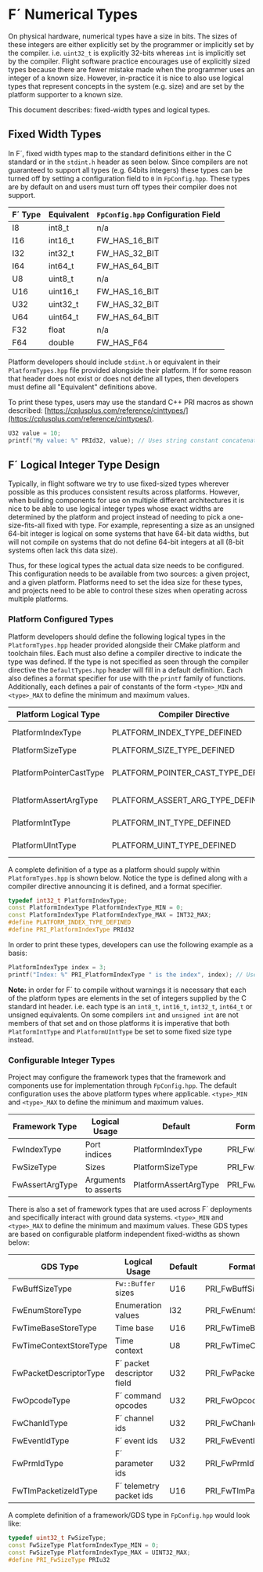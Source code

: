 # F´ Numerical Types

On physical hardware, numerical types have a size in bits. The sizes of these integers are either explicitly set by the
programmer or implicitly set by the compiler. i.e. `uint32_t` is explicitly 32-bits whereas `int` is implicitly set by
the compiler. Flight software practice encourages use of explicitly sized types because there are fewer mistake made when the
programmer uses an integer of a known size. However, in-practice it is nice to also use logical types that represent
concepts in the system (e.g. size) and are set by the platform supporter to a known size.

This document describes: fixed-width types and logical types.

## Fixed Width Types

In F´, fixed width types map to the standard definitions either in the C standard or in the `stdint.h` header as seen
below. Since compilers are not guaranteed to support all types (e.g. 64bits integers) these types can be turned off
by setting a configuration field to `0` in `FpConfig.hpp`.  These types are by default on and users must turn off types
their compiler does not support.


| F´ Type | Equivalent   | `FpConfig.hpp` Configuration Field |
|---------|--------------|------------------------------------|
| I8      | int8_t       | n/a                                |
| I16     | int16_t      | FW_HAS_16_BIT                      |
| I32     | int32_t      | FW_HAS_32_BIT                      |
| I64     | int64_t      | FW_HAS_64_BIT                      |
| U8      | uint8_t      | n/a                                |
| U16     | uint16_t     | FW_HAS_16_BIT                      |
| U32     | uint32_t     | FW_HAS_32_BIT                      |
| U64     | uint64_t     | FW_HAS_64_BIT                      |
| F32     | float        | n/a                                |
| F64     | double       | FW_HAS_F64                         |

Platform developers should include `stdint.h` or equivalent in their `PlatformTypes.hpp` file provided alongside their
platform. If for some reason that header does not exist or does not define all types, then developers must define all
"Equivalent" definitions above.

To print these types, users may use the standard C++ PRI macros as shown described:
[https://cplusplus.com/reference/cinttypes/](https://cplusplus.com/reference/cinttypes/).

```c++
U32 value = 10;
printf("My value: %" PRId32, value); // Uses string constant concatenation
```

## F´ Logical Integer Type Design


Typically, in flight software we try to use fixed-sized types wherever possible as this produces consistent results
across platforms. However, when building components for use on multiple different architectures it is nice to be able
to use logical integer types whose exact widths are determined by the platform and project instead of needing
to pick  a one-size-fits-all fixed with type. For example, representing a size as an unsigned 64-bit integer is logical
on some systems that have 64-bit data widths, but will not compile on systems that do not define 64-bit integers at all
(8-bit systems often lack this data size).

Thus, for these logical types the actual data size needs to be configured. This configuration needs to be available
from two sources: a given project, and a given platform. Platforms need to set the idea size for these types, and
projects need to be able to control these sizes when operating across multiple platforms.

### Platform Configured Types

Platform developers should define the following logical types in the `PlatformTypes.hpp` header provided alongside
their CMake platform and toolchain files. Each must also define a compiler directive to indicate the type was defined.
If the type is not specified as seen through the compiler directive the `DefaultTypes.hpp` header will fill in a default
definition. Each also defines a format specifier for use with the `printf` family of functions. Additionally, each
defines a pair of constants of the form `<type>_MIN` and `<type>_MAX` to define the minimum and maximum values.

| Platform Logical Type   | Compiler Directive                 | Default          | Format Specifier            | Notes                       | 
|-------------------------|------------------------------------|------------------|-----------------------------|-----------------------------|
| PlatformIndexType       | PLATFORM_INDEX_TYPE_DEFINED        | PlatformIntType  | PRI_PlatformIndexType       | Ports indices               | 
| PlatformSizeType        | PLATFORM_SIZE_TYPE_DEFINED         | PlatformUIntType | PRI_PlatformSizeType        | Sizes                       |
| PlatformPointerCastType | PLATFORM_POINTER_CAST_TYPE_DEFINED | uint64_t         | PRI_PlatformPointerCastType | Pointers stored as integers |
| PlatformAssertArgType   | PLATFORM_ASSERT_ARG_TYPE_DEFINED   | PlatformIntType  | PRI_PlatformAssertArgType   | Argument to FW_ASSERT       |
| PlatformIntType         | PLATFORM_INT_TYPE_DEFINED          | int              | PRI_PlatformIntType         | Deprecated (see note)       |
| PlatformUIntType        | PLATFORM_UINT_TYPE_DEFINED         | unsigned int     | PRI_PlatformUIntType        | Deprecated (see note)       |

A complete definition of a type as a platform should supply within `PlatformTypes.hpp` is shown below. Notice the type
is defined along with a compiler directive announcing it is defined, and a format specifier.

```c++
typedef int32_t PlatformIndexType;
const PlatformIndexType PlatformIndexType_MIN = 0;
const PlatformIndexType PlatformIndexType_MAX = INT32_MAX;
#define PLATFORM_INDEX_TYPE_DEFINED
#define PRI_PlatformIndexType PRId32
```

In order to print these types, developers can use the following example as a basis:

```c++
PlatformIndexType index = 3;
printf("Index: %" PRI_PlatformIndexType " is the index", index); // Uses string constant concatenation
```

**Note:** in order for F´ to compile without warnings it is necessary that each of the platform types are elements in
the set of integers supplied by the C standard int header. i.e. each type is an `int8_t`, `int16_t`, `int32_t`,
`int64_t` or unsigned equivalents. On some compilers `int` and `unsigned int` are not members of that set and on those
platforms it is imperative that both `PlatformIntType` and `PlatformUIntType` be set to some fixed size type instead.

### Configurable Integer Types

Project may configure the framework types that the framework and components use for implementation through
`FpConfig.hpp`. The default configuration uses the above platform types where applicable. `<type>_MIN` and `<type>_MAX`
to define the minimum and maximum values.

| Framework Type  | Logical Usage        | Default               | Format Specifier    | Notes |
|-----------------|----------------------|-----------------------|---------------------|-------|
| FwIndexType     | Port indices         | PlatformIndexType     | PRI_FwIndexType     |       |
| FwSizeType      | Sizes                | PlatformSizeType      | PRI_FwSizeType      |       |
| FwAssertArgType | Arguments to asserts | PlatformAssertArgType | PRI_FwAssertArgType |       |

There is also a set of framework types that are used across F´ deployments and specifically interact with ground data
systems. `<type>_MIN` and `<type>_MAX` to define the minimum and maximum values. These GDS types are based on
configurable platform independent fixed-widths as shown below:

| GDS Type               | Logical Usage              | Default               | Format Specifier           |
|------------------------|----------------------------|-----------------------|----------------------------|
| FwBuffSizeType         | `Fw::Buffer` sizes         | U16                   | PRI_FwBuffSizeType         |
| FwEnumStoreType        | Enumeration values         | I32                   | PRI_FwEnumStoreType        |
| FwTimeBaseStoreType    | Time base                  | U16                   | PRI_FwTimeBaseStoreType    |
| FwTimeContextStoreType | Time context               | U8                    | PRI_FwTimeContextStoreType |
| FwPacketDescriptorType | F´ packet descriptor field | U32                   | PRI_FwPacketDescriptorType |
| FwOpcodeType           | F´ command opcodes         | U32                   | PRI_FwOpcodeType           |
| FwChanIdType           | F´ channel ids             | U32                   | PRI_FwChanIdType           |
| FwEventIdType          | F´ event ids               | U32                   | PRI_FwEventIdType          |
| FwPrmIdType            | F´ parameter ids           | U32                   | PRI_FwPrmIdType            |
| FwTlmPacketizeIdType   | F´ telemetry packet ids    | U16                   | PRI_FwTlmPacketizeIdType   |

A complete definition of a framework/GDS type in `FpConfig.hpp` would look like:

```c++
typedef uint32_t FwSizeType;
const FwSizeType PlatformIndexType_MIN = 0;
const FwSizeType PlatformIndexType_MAX = UINT32_MAX;
#define PRI_FwSizeType PRIu32
```
